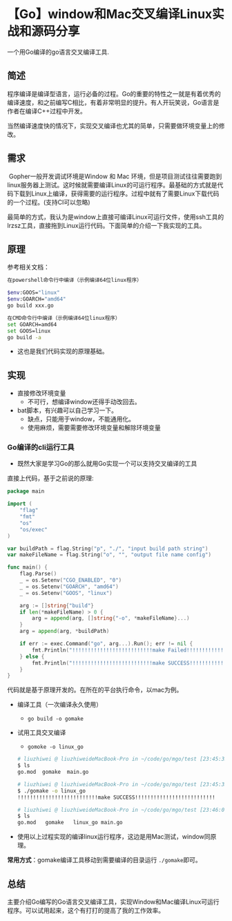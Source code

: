 # 【Go】window和Mac交叉编译Linux实战和源码分享


一个用Go编译的go语言交叉编译工具.

<!--more-->

## 简述
​	程序编译是编译型语言，运行必备的过程。Go的重要的特性之一就是有着优秀的编译速度，和之前编写C相比，有着非常明显的提升。有人开玩笑说，Go语言是作者在编译C++过程中开发。

​	当然编译速度快的情况下，实现交叉编译也尤其的简单，只需要做环境变量上的修改。

## 需求

​	Gopher一般开发调试环境是Window 和 Mac 环境，但是项目测试往往需要跑到linux服务器上测试。这时候就需要编译Linux的可运行程序。最基础的方式就是代码下载到Linux上编译，获得需要的运行程序。过程中就有了需要Linux下载代码的一个过程。(支持CI可以忽略)

   最简单的方式，我认为是window上直接可编译Linux可运行文件，使用ssh工具的lrzsz工具，直接拖到Linux运行代码。下面简单的介绍一下我实现的工具。

## 原理

参考相关文档：

```sh
在powershell命令行中编译（示例编译64位linux程序）

$env:GOOS="linux"
$env:GOARCH="amd64"
go build xxx.go

在CMD命令行中编译（示例编译64位linux程序）
set GOARCH=amd64
set GOOS=linux
go build -a
```

- 这也是我们代码实现的原理基础。

## 实现

- 直接修改环境变量
  - 不可行，想编译window还得手动改回去。
- bat脚本，有兴趣可以自己学习一下。
  - 缺点，只能用于window，不能通用化。
  - 使用麻烦，需要需要修改环境变量和解除环境变量

### Go编译的cli运行工具

- 既然大家是学习Go的那么就用Go实现一个可以支持交叉编译的工具

直接上代码，基于之前说的原理:

```go
package main

import (
	"flag"
	"fmt"
	"os"
	"os/exec"
)

var buildPath = flag.String("p", "./", "input build path string")
var makeFileName = flag.String("o", "", "output file name config")

func main() {
	flag.Parse()
	_ = os.Setenv("CGO_ENABLED", "0")
	_ = os.Setenv("GOARCH", "amd64")
	_ = os.Setenv("GOOS", "linux")

	arg := []string{"build"}
	if len(*makeFileName) > 0 {
		arg = append(arg, []string{"-o", *makeFileName}...)
	}
	arg = append(arg, *buildPath)

	if err := exec.Command("go", arg...).Run(); err != nil {
		fmt.Println("!!!!!!!!!!!!!!!!!!!!!!!!!!make Failed!!!!!!!!!!!!!!!!!!!!!!!!!!", err)
	} else {
		fmt.Println("!!!!!!!!!!!!!!!!!!!!!!!!!!make SUCCESS!!!!!!!!!!!!!!!!!!!!!!!!!!")
	}
}
```

代码就是基于原理开发的。在所在的平台执行命令，以mac为例。

- 编译工具（一次编译永久使用）
  - `go build -o gomake`
- 试用工具交叉编译
  - `gomoke -o linux_go`

  ```sh
  # liuzhiwei @ liuzhiweideMacBook-Pro in ~/code/go/mgo/test [23:45:33] C:127
  $ ls
  go.mod  gomake  main.go
  
  # liuzhiwei @ liuzhiweideMacBook-Pro in ~/code/go/mgo/test [23:45:35] 
  $ ./gomake -o linux_go  
  !!!!!!!!!!!!!!!!!!!!!!!!!!make SUCCESS!!!!!!!!!!!!!!!!!!!!!!!!!!
  
  # liuzhiwei @ liuzhiweideMacBook-Pro in ~/code/go/mgo/test [23:46:06] 
  $ ls
  go.mod   gomake   linux_go main.go
  ```

- 使用以上过程实现的编译linux运行程序，这边是用Mac测试，window同原理。



**常用方式**：gomake编译工具移动到需要编译的目录运行 `./gomake`即可。

## 总结

​	主要介绍Go编写的Go语言交叉编译工具，实现Window和Mac编译Linux可运行程序。可以试用起来，这个有打打的提高了我的工作效率。


